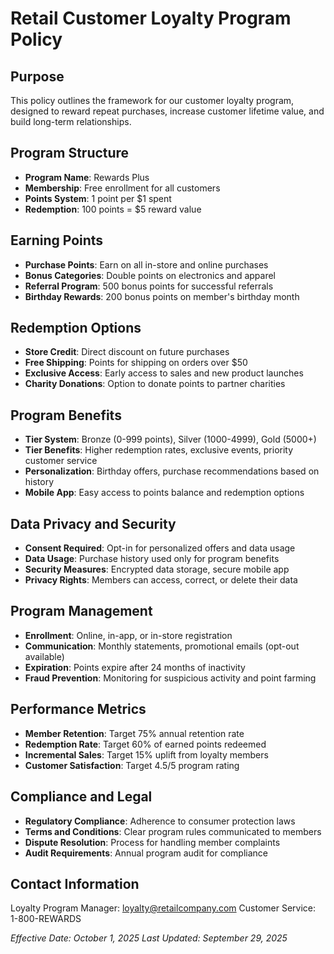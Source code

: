 # Retail Customer Loyalty Program Policy

## Purpose
This policy outlines the framework for our customer loyalty program, designed to reward repeat purchases, increase customer lifetime value, and build long-term relationships.

## Program Structure
- **Program Name**: Rewards Plus
- **Membership**: Free enrollment for all customers
- **Points System**: 1 point per $1 spent
- **Redemption**: 100 points = $5 reward value

## Earning Points
- **Purchase Points**: Earn on all in-store and online purchases
- **Bonus Categories**: Double points on electronics and apparel
- **Referral Program**: 500 bonus points for successful referrals
- **Birthday Rewards**: 200 bonus points on member's birthday month

## Redemption Options
- **Store Credit**: Direct discount on future purchases
- **Free Shipping**: Points for shipping on orders over $50
- **Exclusive Access**: Early access to sales and new product launches
- **Charity Donations**: Option to donate points to partner charities

## Program Benefits
- **Tier System**: Bronze (0-999 points), Silver (1000-4999), Gold (5000+)
- **Tier Benefits**: Higher redemption rates, exclusive events, priority customer service
- **Personalization**: Birthday offers, purchase recommendations based on history
- **Mobile App**: Easy access to points balance and redemption options

## Data Privacy and Security
- **Consent Required**: Opt-in for personalized offers and data usage
- **Data Usage**: Purchase history used only for program benefits
- **Security Measures**: Encrypted data storage, secure mobile app
- **Privacy Rights**: Members can access, correct, or delete their data

## Program Management
- **Enrollment**: Online, in-app, or in-store registration
- **Communication**: Monthly statements, promotional emails (opt-out available)
- **Expiration**: Points expire after 24 months of inactivity
- **Fraud Prevention**: Monitoring for suspicious activity and point farming

## Performance Metrics
- **Member Retention**: Target 75% annual retention rate
- **Redemption Rate**: Target 60% of earned points redeemed
- **Incremental Sales**: Target 15% uplift from loyalty members
- **Customer Satisfaction**: Target 4.5/5 program rating

## Compliance and Legal
- **Regulatory Compliance**: Adherence to consumer protection laws
- **Terms and Conditions**: Clear program rules communicated to members
- **Dispute Resolution**: Process for handling member complaints
- **Audit Requirements**: Annual program audit for compliance

## Contact Information
Loyalty Program Manager: loyalty@retailcompany.com
Customer Service: 1-800-REWARDS

*Effective Date: October 1, 2025*
*Last Updated: September 29, 2025*